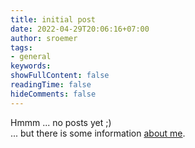 ```yaml
---
title: initial post
date: 2022-04-29T20:06:16+07:00
author: sroemer
tags:
- general
keywords:
showFullContent: false
readingTime: false
hideComments: false
---
```


Hmmm ... no posts yet ;)  
 ... but there is some information [about me](/about).



